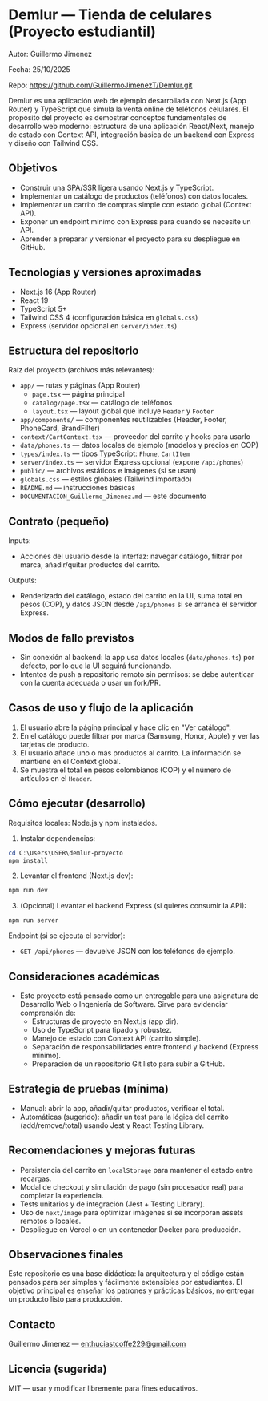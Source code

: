 # Demlur — Tienda de celulares (Proyecto estudiantil)

Autor: Guillermo Jimenez

Fecha: 25/10/2025

Repo: https://github.com/GuillermoJimenezT/Demlur.git

Demlur es una aplicación web de ejemplo desarrollada con Next.js (App Router) y TypeScript que simula la venta online de teléfonos celulares. El propósito del proyecto es demostrar conceptos fundamentales de desarrollo web moderno: estructura de una aplicación React/Next, manejo de estado con Context API, integración básica de un backend con Express y diseño con Tailwind CSS.

Objetivos
---------

- Construir una SPA/SSR ligera usando Next.js y TypeScript.
- Implementar un catálogo de productos (teléfonos) con datos locales.
- Implementar un carrito de compras simple con estado global (Context API).
- Exponer un endpoint mínimo con Express para cuando se necesite un API.
- Aprender a preparar y versionar el proyecto para su despliegue en GitHub.

Tecnologías y versiones aproximadas
----------------------------------

- Next.js 16 (App Router)
- React 19
- TypeScript 5+
- Tailwind CSS 4 (configuración básica en `globals.css`)
- Express (servidor opcional en `server/index.ts`)

Estructura del repositorio
--------------------------

Raíz del proyecto (archivos más relevantes):

- `app/` — rutas y páginas (App Router)
  - `page.tsx` — página principal
  - `catalog/page.tsx` — catálogo de teléfonos
  - `layout.tsx` — layout global que incluye `Header` y `Footer`
- `app/components/` — componentes reutilizables (Header, Footer, PhoneCard, BrandFilter)
- `context/CartContext.tsx` — proveedor del carrito y hooks para usarlo
- `data/phones.ts` — datos locales de ejemplo (modelos y precios en COP)
- `types/index.ts` — tipos TypeScript: `Phone`, `CartItem`
- `server/index.ts` — servidor Express opcional (expone `/api/phones`)
- `public/` — archivos estáticos e imágenes (si se usan)
- `globals.css` — estilos globales (Tailwind importado)
- `README.md` — instrucciones básicas
- `DOCUMENTACION_Guillermo_Jimenez.md` — este documento

Contrato (pequeño)
------------------

Inputs:
- Acciones del usuario desde la interfaz: navegar catálogo, filtrar por marca, añadir/quitar productos del carrito.

Outputs:
- Renderizado del catálogo, estado del carrito en la UI, suma total en pesos (COP), y datos JSON desde `/api/phones` si se arranca el servidor Express.

Modos de fallo previstos
-----------------------

- Sin conexión al backend: la app usa datos locales (`data/phones.ts`) por defecto, por lo que la UI seguirá funcionando.
- Intentos de push a repositorio remoto sin permisos: se debe autenticar con la cuenta adecuada o usar un fork/PR.

Casos de uso y flujo de la aplicación
-----------------------------------

1. El usuario abre la página principal y hace clic en "Ver catálogo".
2. En el catálogo puede filtrar por marca (Samsung, Honor, Apple) y ver las tarjetas de producto.
3. El usuario añade uno o más productos al carrito. La información se mantiene en el Context global.
4. Se muestra el total en pesos colombianos (COP) y el número de artículos en el `Header`.

Cómo ejecutar (desarrollo)
-------------------------

Requisitos locales: Node.js y npm instalados.

1) Instalar dependencias:

```powershell
cd C:\Users\USER\demlur-proyecto
npm install
```

2) Levantar el frontend (Next.js dev):

```powershell
npm run dev
```

3) (Opcional) Levantar el backend Express (si quieres consumir la API):

```powershell
npm run server
```

Endpoint (si se ejecuta el servidor):

- `GET /api/phones` — devuelve JSON con los teléfonos de ejemplo.

Consideraciones académicas
-------------------------

- Este proyecto está pensado como un entregable para una asignatura de Desarrollo Web o Ingeniería de Software. Sirve para evidenciar comprensión de:
  - Estructuras de proyecto en Next.js (app dir).
  - Uso de TypeScript para tipado y robustez.
  - Manejo de estado con Context API (carrito simple).
  - Separación de responsabilidades entre frontend y backend (Express mínimo).
  - Preparación de un repositorio Git listo para subir a GitHub.

Estrategia de pruebas (mínima)
-----------------------------

- Manual: abrir la app, añadir/quitar productos, verificar el total.
- Automáticas (sugerido): añadir un test para la lógica del carrito (add/remove/total) usando Jest y React Testing Library.

Recomendaciones y mejoras futuras
---------------------------------

- Persistencia del carrito en `localStorage` para mantener el estado entre recargas.
- Modal de checkout y simulación de pago (sin procesador real) para completar la experiencia.
- Tests unitarios y de integración (Jest + Testing Library).
- Uso de `next/image` para optimizar imágenes si se incorporan assets remotos o locales.
- Despliegue en Vercel o en un contenedor Docker para producción.

Observaciones finales
---------------------

Este repositorio es una base didáctica: la arquitectura y el código están pensados para ser simples y fácilmente extensibles por estudiantes. El objetivo principal es enseñar los patrones y prácticas básicos, no entregar un producto listo para producción.

Contacto
--------

Guillermo Jimenez — enthuciastcoffe229@gmail.com

Licencia (sugerida)
-------------------

MIT — usar y modificar libremente para fines educativos.
